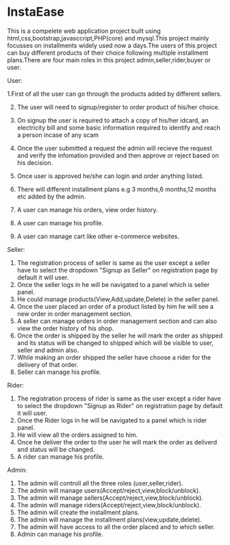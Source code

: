 # InstaEase
 
This is a compelete web application project built using html,css,bootstrap,javasccript,PHP(core) and mysql.This project mainly focusses on installments widely used now a days.The users of this project can buy different products of their choice following multiple installment plans.There are four main roles in this project admin,seller,rider,buyer or user.

User:

1.First of all the user can go through the products added by different sellers.

2. The user will need to signup/register to order product of his/her choice.

3. On signup the user is required to attach a copy of his/her idcard, an electricity bill and some basic information required to identify and reach a person incase of any scam

4. Once the user submitted a request the admin will recieve the request and verify the infomation provided and then approve or reject based on his decision.

5. Once user is approved he/she can login and order anything listed.

6. There will different installment plans e.g 3 months,6 months,12 months etc added by the admin.

7. A user can manage his orders, view order history.

8. A user can manage his profile.

9. A user can manage cart like other e-commerce websites.

Seller:
1. The registration process of seller is same as the user except a seller have to select the dropdown "Signup as Seller" on registration page by default it will user.
2. Once the seller logs in he will be navigated to a panel which is seller panel.
3. He could manage products(View,Add,update,Delete) in the seller panel.
4. Once the user placed an order of a product listed by him he will see a new order in order management section.
5. A seller can manage orders in order management section and can also view the order history of his shop.
6. Once the order is shipped by the seller he will mark the order as shipped and its status will be changed to shipped which will be visible to user, seller and admin also. 
7. While making an order shipped the seller have choose a rider for the delivery of that order.
8. Seller can manage his profile.

Rider:

1. The registration process of rider is same as the user except a rider have to  select the dropdown "Signup as Rider" on registration page by default it will user.
2. Once the Rider logs in he will be navigated to a panel which is rider panel.
3. He will view all the orders assigned to him.
4. Once he deliver the order to the user he will mark the order as deliverd and status will be changed.
5. A rider can manage his profile.

Admin:
1. The admin will controll all the three roles (user,seller,rider).
2. The admin will manage users(Accept/reject,view,block/unblock).
3. The admin will manage sellers(Accept/reject,view,block/unblock).
4. The admin will manage riders(Accept/reject,view,block/unblock).
5. The admin will create the installment plans.
6. The admin will manage the installment plans(view,update,delete).
7. The admin will have access to all the order placed and to which seller.
8. Admin can manage his profile.
